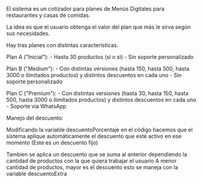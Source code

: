 El sistema es un cotizador para planes de 
Menús Digitales para restaurantes y casas de comidas.

La idea es que el usuario obtenga el valor del plan que
más le sirva según sus necesidades.

Hay tras planes con distintas características.

Plan A ("Inicial"):
    - Hasta 30 productos (si o si)
    - Sin soporte personalizado

Plan B ("Medium"): 
    - Con distintas versiones (hasta 150, hasta 500, hasta 3000 o ilimitados productos) y distintos descuentos en cada uno
    - Sin soporte personalizado

Plan C ("Premium"):
    - Con distintas versiones (hasta 30, hasta 150, hasta 500, hasta 3000 o ilimitados productos) y distintos descuentos en cada uno
    - Soporte via WhatsApp 






Manejo del descuento:

Modificando la variable descuentoPorcentaje en el código
hacemos que el sistema aplique automáticamente el descuento
que esté activo en ese momento (Este es un descuento fijo)

Tambien se aplica un descuento que se suma al anterior dependiendo 
la cantidad de productos con la que quiera trabajar el usuario
A menor cantidad de productos, mayor es el descuento
esto se maneja con la variable descuentoExtra
